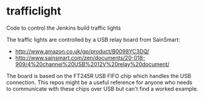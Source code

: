 trafficlight
============

Code to control the Jenkins build traffic lights

The traffic lights are controlled by a USB relay board from SainSmart: 
* http://www.amazon.co.uk/gp/product/B0098YC3DQ/
* http://www.sainsmart.com/zen/documents/20-018-909/4%20channel%20USB%2012V%20relay%20document/

The board is based on the FT245R USB FIFO chip which handles the USB connection.
This repos might be a useful reference for anyone who needs to communicate with these chips over USB but can't find a worked example.
